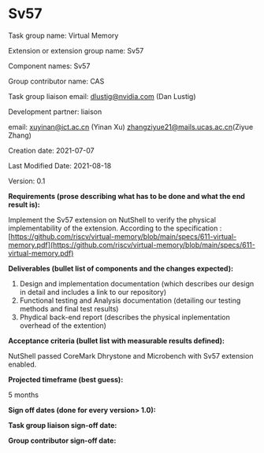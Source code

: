 # Sv57

Task group name: Virtual Memory

Extension or extension group name: Sv57

Component names: Sv57

Group contributor name: CAS

Task group liaison email: [dlustig@nvidia.com](mailto:dlustig@nvidia.com) (Dan Lustig)

Development partner: liaison

email: [xuyinan@ict.ac.cn](mailto:xuyinan@ict.ac.cn) (Yinan Xu) [zhangziyue21@mails.ucas.ac.cn](mailto:lixin212@mails.ucas.ac.cn)(Ziyue Zhang)

Creation date: 2021-07-07

Last Modified Date: 2021-08-18

Version: 0.1

**Requirements (prose describing what has to be done and what the end result is):**

Implement the Sv57 extension on NutShell to verify the physical implementability of the extension.
According to the specification : [https://github.com/riscv/virtual-memory/blob/main/specs/611-virtual-memory.pdf](https://github.com/riscv/virtual-memory/blob/main/specs/611-virtual-memory.pdf)

**Deliverables (bullet list of components and the changes expected):**


1. Design and implementation documentation (which describes our design in detail and includes a link to our repository) 
1. Functional testing and Analysis documentation (detailing our testing methods and final test results)
1. Phydical back-end report (describes the physical inplementation overhead of the extention)

**Acceptance criteria (bullet list with measurable results defined):**

NutShell passed CoreMark Dhrystone and Microbench with Sv57 extension enabled.

**Projected timeframe (best guess):**

5 months

**Sign off dates (done for every version> 1.0):**

**Task group liaison sign-off date:**

**Group contributor sign-off date:** 